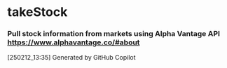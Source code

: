 # takeStock
### Pull stock information from markets using Alpha Vantage API https://www.alphavantage.co/#about

[250212_13:35] Generated by GitHub Copilot
